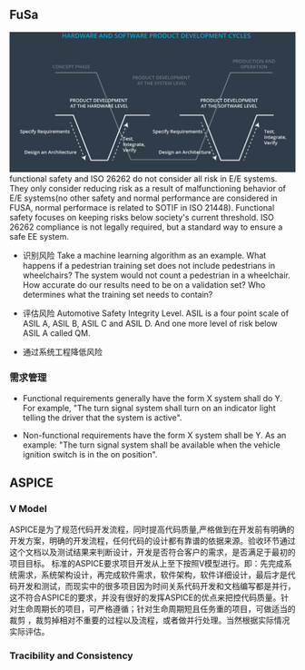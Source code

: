## FuSa
![](../../docs/img/ISO26262.PNG)
functional safety and ISO 26262 do not consider all risk in E/E systems. They only consider reducing risk as a result of malfunctioning behavior of E/E systems(no other safety and normal performance are considered in FUSA, normal performace is related to SOTIF in  ISO 21448). Functional safety focuses on keeping risks below society's current threshold. ISO 26262 compliance is not legally required, but a standard way to ensure a safe EE system.

- 识别风险
Take a machine learning algorithm as an example. What happens if a pedestrian training set does not include pedestrians in wheelchairs? The system would not count a pedestrian in a wheelchair. How accurate do our results need to be on a validation set? Who determines what the training set needs to contain?

- 评估风险
Automotive Safety Integrity Level. ASIL is a four point scale of ASIL A, ASIL B, ASIL C and ASIL D. And one more level of risk below ASIL A called QM.

- 通过系统工程降低风险



### 需求管理
- Functional requirements generally have the form X system shall do Y. For example, "The turn signal system shall turn on an indicator light telling the driver that the system is active".

- Non-functional requirements have the form X system shall be Y. As an example: "The turn signal system shall be available when the vehicle ignition switch is in the on position".


## ASPICE

### V Model
ASPICE是为了规范代码开发流程，同时提高代码质量,严格做到在开发前有明确的开发方案，明确的开发流程，任何代码的设计都有靠谱的依据来源。验收环节通过这个文档以及测试结果来判断设计，开发是否符合客户的需求，是否满足于最初的项目目标。
标准的ASPICE要求项目开发从上至下按照V模型进行。即：先完成系统需求，系统架构设计，再完成软件需求，软件架构，软件详细设计，最后才是代码开发和测试，而现实中的很多项目因为时间关系代码开发和文档编写都是并行，这不符合ASPICE的要求，并没有很好的发挥ASPICE的优点来把控代码质量。针对生命周期长的项目，可严格遵循；针对生命周期短且任务重的项目，可做适当的裁剪 ，裁剪掉相对不重要的过程以及流程，或者做并行处理。当然根据实际情况实际评估。
### Tracibility and Consistency

### 
